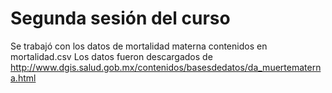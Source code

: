 # Segunda sesión del curso

Se trabajó con los datos de mortalidad materna contenidos en mortalidad.csv
Los datos fueron descargados de http://www.dgis.salud.gob.mx/contenidos/basesdedatos/da_muertematerna.html
